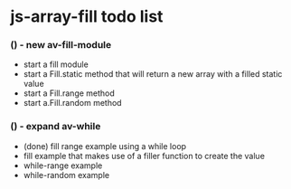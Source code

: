# js-array-fill todo list

### () - new av-fill-module
* start a fill module
* start a Fill.static method that will return a new array with a filled static value
* start a Fill.range method
* start a.Fill.random method

### () - expand av-while
* (done) fill range example using a while loop
* fill example that makes use of a filler function to create the value
* while-range example
* while-random example


